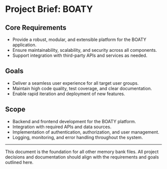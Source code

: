 # Project Brief: BOATY

## Core Requirements
- Provide a robust, modular, and extensible platform for the BOATY application.
- Ensure maintainability, scalability, and security across all components.
- Support integration with third-party APIs and services as needed.

## Goals
- Deliver a seamless user experience for all target user groups.
- Maintain high code quality, test coverage, and clear documentation.
- Enable rapid iteration and deployment of new features.

## Scope
- Backend and frontend development for the BOATY platform.
- Integration with required APIs and data sources.
- Implementation of authentication, authorization, and user management.
- Logging, monitoring, and error handling throughout the system.

---
This document is the foundation for all other memory bank files. All project decisions and documentation should align with the requirements and goals outlined here. 